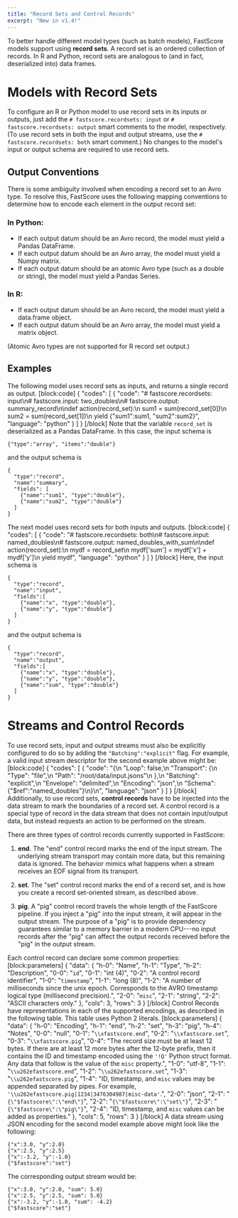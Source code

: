```yaml
---
title: "Record Sets and Control Records"
excerpt: "New in v1.4!"
---
```

To better handle different model types (such as batch models), FastScore models support using **record sets**. A record set is an ordered collection of records. In R and Python, record sets are analogous to (and in fact, deserialized into) data frames.

# Models with Record Sets

To configure an R or Python model to use record sets in its inputs or outputs, just add the `# fastscore.recordsets: input` or `# fastscore.recordsets: output` smart comments to the model, respectively. (To use record sets in both the input and output streams, use the `# fastscore.recordsets: both` smart comment.) No changes to the model's input or output schema are required to use record sets.

## Output Conventions

There is some ambiguity involved when encoding a record set to an Avro type. To resolve this, FastScore uses the following mapping conventions to determine how to encode each element in the output record set:

### In Python:

* If each output datum should be an Avro record, the model must yield a Pandas DataFrame.
* If each output datum should be an Avro array, the model must yield a Numpy matrix.
* If each output datum should be an atomic Avro type (such as a double or string), the model must yield a Pandas Series.

### In R:

* If each output datum should be an Avro record, the model must yield a data.frame object.
* If each output datum should be an Avro array, the model must yield a matrix object.

(Atomic Avro types are not supported for R record set output.)

## Examples

The following model uses record sets as inputs, and returns a single record as output. 
[block:code]
{
  "codes": [
    {
      "code": "# fastscore.recordsets: input\n# fastscore.input: two_doubles\n# fastscore.output: summary_record\n\ndef action(record_set):\n  sum1 = sum(record_set[0])\n  sum2 = sum(record_set[1])\n  yield {\"sum1\":sum1, \"sum2\":sum2}",
      "language": "python"
    }
  ]
}
[/block]
Note that the variable `record_set` is deserialized as a Pandas DataFrame. In this case, the input schema is
```
{"type":"array", "items":"double"}
```
and the output schema is
```
{
  "type":"record", 
  "name":"summary", 
  "fields": [
    {"name":"sum1", "type":"double"},
    {"name":"sum2", "type":"double"}
  ]
}
```

The next model uses record sets for both inputs and outputs. 
[block:code]
{
  "codes": [
    {
      "code": "# fastscore.recordsets: both\n# fastscore.input: named_doubles\n# fastscore.output: named_doubles_with_sum\n\ndef action(record_set):\n  mydf = record_set\n  mydf['sum'] = mydf['x'] + mydf['y']\n  yield mydf",
      "language": "python"
    }
  ]
}
[/block]
Here, the input schema is
```
{
  "type":"record",
  "name":"input",
  "fields":[
    {"name":"x", "type":"double"},
    {"name":"y", "type":"double"}
  ]
}
```
and the output schema is
```
{
  "type":"record",
  "name":"output",
  "fields":[
    {"name":"x", "type":"double"},
    {"name":"y", "type":"double"},
    {"name":"sum", "type":"double"}
  ]
}
```

# Streams and Control Records

To use record sets, input and output streams must also be explicitly configured to do so by adding the `"Batching":"explicit"` flag. For example, a valid input stream descriptor for the second example above might be:
[block:code]
{
  "codes": [
    {
      "code": "{\n  \"Loop\": false,\n  \"Transport\": {\n    \"Type\": \"file\",\n    \"Path\": \"/root/data/input.jsons\"\n  },\n  \"Batching\": \"explicit\",\n  \"Envelope\": \"delimited\",\n  \"Encoding\": \"json\",\n  \"Schema\": {\"$ref\":\"named_doubles\"}\n}\n",
      "language": "json"
    }
  ]
}
[/block]
Additionally, to use record sets, **control records** have to be injected into the data stream to mark the boundaries of a record set. A control record is a special type of record in the data stream that does not contain input/output data, but instead requests an action to be performed on the stream. 

There are three types of control records currently supported in FastScore:

1. **end**. The "end" control record marks the end of the input stream. The underlying stream transport may contain more data, but this remaining data is ignored. The behavior mimics what happens when a stream receives an EOF signal from its transport. 

2. **set**. The "set" control record marks the end of a record set, and is how you create a record set-oriented stream, as described above.

3. **pig**. A "pig" control record travels the whole length of the FastScore pipeline. If you inject a "pig" into the input stream, it will appear in the output stream. The purpose of a "pig" is to provide dependency guarantees similar to a memory barrier in a modern CPU---no input records after the "pig" can affect the output records received before the "pig" in the output stream.

Each control record can declare some common properties:
[block:parameters]
{
  "data": {
    "h-0": "Name",
    "h-1": "Type",
    "h-2": "Description",
    "0-0": "`id`",
    "0-1": "int (4)",
    "0-2": "A control record identifier",
    "1-0": "`timestamp`",
    "1-1": "long (8)",
    "1-2": "A number of milliseconds since the unix epoch. Corresponds to the AVRO timestamp logical type (millisecond precision).",
    "2-0": "`misc`",
    "2-1": "string",
    "2-2": "ASCII characters only."
  },
  "cols": 3,
  "rows": 3
}
[/block]
Control Records have representations in each of the supported encodings, as described in the following table. This table uses Python 2 literals.
[block:parameters]
{
  "data": {
    "h-0": "Encoding",
    "h-1": "end",
    "h-2": "set",
    "h-3": "pig",
    "h-4": "Notes",
    "0-0": "null",
    "0-1": "`\\xfastscore.end`",
    "0-2": "`\\xfastscore.set`",
    "0-3": "`\\xfastscore.pig`",
    "0-4": "The record size must be at least 12 bytes. If there are at least 12 more bytes after the 12-byte prefix, then it contains the ID and timestamp encoded using the `'!Q'` Python struct format. Any data that follow is the value of the `misc` property.",
    "1-0": "utf-8",
    "1-1": "`\\u262efastscore.end`",
    "1-2": "`\\u262efastscore.set`",
    "1-3": "`\\u262efastscore.pig`",
    "1-4": "ID, timestamp, and `misc` values may be appended separated by pipes. For example, `'\\u262efastscore.pig|1234|3476304987|misc-data'`.",
    "2-0": "json",
    "2-1": "`{\"$fastscore\":\"end\"}`",
    "2-2": "`{\"$fastscore\":\"set\"}`",
    "2-3": "`{\"$fastscore\":\"pig\"}`",
    "2-4": "ID, timestamp, and `misc` values can be added as properties."
  },
  "cols": 5,
  "rows": 3
}
[/block]
A data stream using JSON encoding for the second model example above might look like the following:
```
{"x":3.0, "y":2.0}
{"x":2.5, "y":2.5}
{"x":-3.2, "y":-1.0}
{"$fastscore":"set"}
```
The corresponding output stream would be:
```
{"x":3.0, "y":2.0, "sum": 5.0}
{"x":2.5, "y":2.5, "sum": 5.0}
{"x":-3.2, "y":-1.0, "sum": -4.2}
{"$fastscore":"set"}
```
